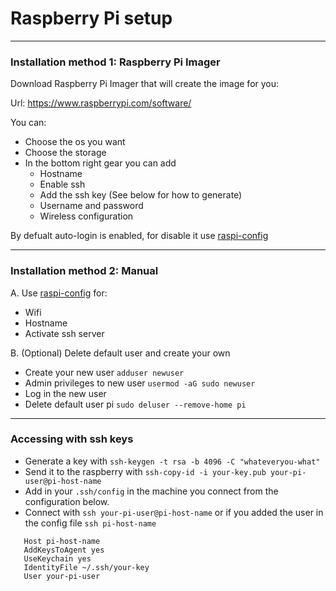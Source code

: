 # Raspberry Pi setup

---

### Installation method 1: Raspberry Pi Imager
Download Raspberry Pi Imager that will create the image for you:

Url: https://www.raspberrypi.com/software/

You can:
- Choose the os you want
- Choose the storage
- In the bottom right gear you can add
  - Hostname
  - Enable ssh
  - Add the ssh key (See below for how to generate)
  - Username and password
  - Wireless configuration

By defualt auto-login is enabled, for disable it use [raspi-config](https://www.raspberrypi.com/documentation/computers/configuration.html) 
  
---
### Installation method 2: Manual
A. Use [raspi-config](https://www.raspberrypi.com/documentation/computers/configuration.html) for:
   - Wifi
   - Hostname
   - Activate ssh server
   

B. (Optional) Delete default user and create your own 
   - Create your new user `adduser newuser`
   - Admin privileges to new user `usermod -aG sudo newuser`
   - Log in the new user
   - Delete default user pi `sudo deluser --remove-home pi`
   
---

### Accessing with ssh keys
   - Generate a key with `ssh-keygen -t rsa -b 4096 -C "whateveryou-what"`
   - Send it to the raspberry with `ssh-copy-id -i your-key.pub your-pi-user@pi-host-name`
   - Add in your `.ssh/config` in the machine you connect from the configuration below.
   - Connect with `ssh your-pi-user@pi-host-name` or if you added the user in the config file `ssh pi-host-name`

   
```shell
   Host pi-host-name
   AddKeysToAgent yes
   UseKeychain yes
   IdentityFile ~/.ssh/your-key
   User your-pi-user
```
